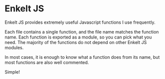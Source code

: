 # Enkelt JS

Enkelt JS provides extremely useful Javascript functions I use frequently.

Each file contains a single function, and the file name matches the function name. Each function is exported as a module, so you can pick what you need. The majority of the functions do not depend on other Enkelt JS modules.

In most cases, it is enough to know what a function does from its name, but most functions are also well commented.

Simple!
